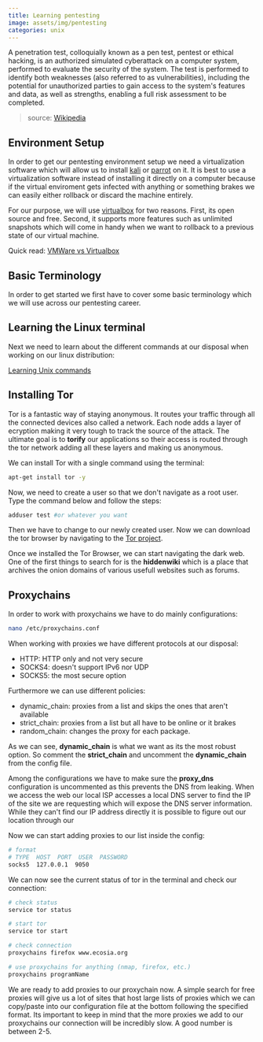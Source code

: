```yaml
---
title: Learning pentesting
image: assets/img/pentesting
categories: unix
---
```


A penetration test, colloquially known as a pen test, pentest or ethical
hacking, is an authorized simulated cyberattack on a computer system, performed
to evaluate the security of the system. The test is performed to identify
both weaknesses (also referred to as vulnerabilities), including the potential
for unauthorized parties to gain access to the system's features and data,
as well as strengths, enabling a full risk assessment to be completed.

> source: [Wikipedia](https://en.wikipedia.org/wiki/Penetration_test)

## Environment Setup

In order to get our pentesting environment setup we need a virtualization
software which will allow us to install [kali](https://www.kali.org) or
[parrot](https://parrotlinux.org) on it. It is best to use a virtualization
software instead of installing it directly on a computer because if the virtual
enviroment gets infected with anything or something brakes we can easily either
rollback or discard the machine entirely.

For our purpose, we will use [virtualbox](https://www.virtualbox.org) for two
reasons. First, its open source and free. Second, it supports more features such
as unlimited snapshots which will come in handy when we want to rollback to a
previous state of our virtual machine.

Quick read: [VMWare vs Virtualbox](http://techgenix.com/virtualbox-vmware-compared/)

## Basic Terminology

In order to get started we first have to cover some basic terminology which we
will use across our pentesting career.

## Learning the Linux terminal

Next we need to learn about the different commands at our disposal when working
on our linux distribution:

[Learning Unix commands](/learning-unix-commands)

## Installing Tor

Tor is a fantastic way of staying anonymous. It routes your traffic through all
the connected devices also called a network. Each node adds a layer of ecryption
making it very tough to track the source of the attack. The ultimate goal is to
**torify** our applications so their access is routed through the tor network
adding all these layers and making us anonymous.

We can install Tor with a single command using the terminal:

```bash
apt-get install tor -y
```

Now, we need to create a user so that we don't navigate as a root user. Type
the command below and follow the steps:

```bash
adduser test #or whatever you want
```

Then we have to change to our newly created user. Now we can download the tor
browser by navigating to the [Tor project](https://torproject.org).

Once we installed the Tor Browser, we can start navigating the dark web. One of
the first things to search for is the **hiddenwiki** which is a place that
archives the onion domains of various usefull websites such as forums.

## Proxychains

In order to work with proxychains we have to do mainly configurations:

```bash
nano /etc/proxychains.conf
```

When working with proxies we have different protocols at our disposal:

- HTTP: HTTP only and not very secure
- SOCKS4: doesn't support IPv6 nor UDP
- SOCKS5: the most secure option

Furthermore we can use different policies:

- dynamic_chain: proxies from a list and skips the ones that aren't available
- strict_chain: proxies from a list but all have to be online or it brakes
- random_chain: changes the proxy for each package.

As we can see, **dynamic_chain** is what we want as its the most robust option.
So comment the **strict_chain** and uncomment the **dynamic_chain** from the config
file.

Among the configurations we have to make sure the **proxy_dns** configuration is
uncommented as this prevents the DNS from leaking. When we access the web our
local ISP accesses a local DNS server to find the IP of the site we are
requesting which will expose the DNS server information. While they can't find
our IP address directly it is possible to figure out our location through our

Now we can start adding proxies to our list inside the config:

```bash
# format
# TYPE  HOST  PORT  USER  PASSWORD
socks5  127.0.0.1  9050
```

We can now see the current status of tor in the terminal and check our
connection:

```bash
# check status
service tor status

# start tor
service tor start

# check connection
proxychains firefox www.ecosia.org

# use proxychains for anything (nmap, firefox, etc.)
proxychains programName
```

We are ready to add proxies to our proxychain now. A simple search for free
proxies will give us a lot of sites that host large lists of proxies which we
can copy/paste into our configuration file at the bottom following the specified
format. Its important to keep in mind that the more proxies we add to our
proxychains our connection will be incredibly slow. A good number is between
2-5.
